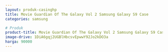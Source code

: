 ```yaml
---
layout: produk-casinghp
title: Movie Guardian Of The Galaxy Vol 2 Samsung Galaxy S9 Case
categories: samsung

# Produk
product-title: Movie Guardian Of The Galaxy Vol 2 Samsung Galaxy S9 Case
image-drive: 1DiA6gqj2UGBlHbcsvEpwwY92Jo2kDO3a
harga: 90000
---
```

